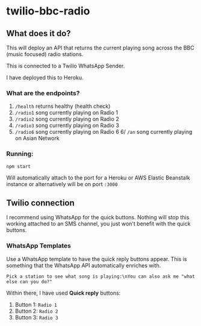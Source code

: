 # twilio-bbc-radio

## What does it do?

This will deploy an API that returns the current playing song across the BBC (music focused) radio stations.

This is connected to a Twilio WhatsApp Sender. 

I have deployed this to Heroku. 

### What are the endpoints?

1. `/health` returns healthy (health check)
2. `/radio1` song currently playing on Radio 1
3. `/radio2` song currently playing on Radio 2
4. `/radio3` song currently playing on Radio 3
5. `/radio6` song currently playing on Radio 6
6/ `/an` song currently playing on Asian Network

### Running:
`npm start`

Will automatically attach to the port for a Heroku or AWS Elastic Beanstalk instance or alternatively will be on port `:3000`

## Twilio connection 

I recommend using WhatsApp for the quick buttons. Nothing will stop this working attached to an SMS channel, you just won't benefit with the quick buttons.

### WhatsApp Templates
Use a WhatsApp template to have the quick reply buttons appear. This is something that the WhatsApp API automatically enriches with.

```
Pick a station to see what song is playing:\nYou can also ask me "what else can you do?"
```
Within there, I have used **Quick reply** buttons:

1. Button 1: `Radio 1`
2. Button 2: `Radio 2`
3. Button 3: `Radio 3`
